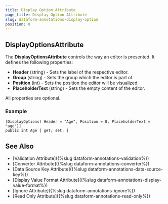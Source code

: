 ```yaml
---
title: Display Option Attribute
page_title: Display Option Attribute
slug: dataform-annotations-display-option
position: 0
---
```


## DisplayOptionsAttribute

The **DisplayOptionsAttribute** controls the way an editor is presented. It defines the following properties:

- **Header** (string) - Sets the label of the respective editor.
- **Group** (string) - Sets the group which the editor is part of.
- **Position** (int) - Sets the position the editor will be visualized.
- **PlaceholderText** (string) - Sets the empty content of the editor.

All properties are optional.

### Example

	[DisplayOptions( Header = "Age", Position = 0, PlaceholderText = "age")]
	public int Age { get; set; }
	

## See Also
- [Validation Attribute]({%slug dataform-annotations-validation%})
- [Converter Attribute]({%slug dataform-annotations-converter%})
- [Data Source Key Attribute]({%slug dataform-annotations-data-source-key%})
- [Display Value Format Attribute]({%slug dataform-annotations-display-value-format%})
- [Ignore Attribute]({%slug dataform-annotations-ignore%})
- [Read Only Attribute]({%slug dataform-annotations-read-only%})